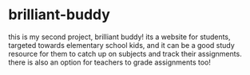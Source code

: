 # brilliant-buddy
this is my second project, brilliant buddy! its a website for students, targeted towards elementary school kids, and it can be a good study resource for them to catch up on subjects and track their assignments. there is also an option for teachers to grade assignments too!
